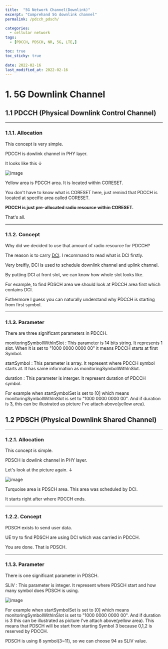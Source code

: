 ```yaml
---
title:  "5G Network Channel(Downlink)"
excerpt: "Comprehand 5G downlink channel"
permalink: /pdcch_pdsch/

categories:
  - cellular network
tags:
  - [PDCCH, PDSCH, NR, 5G, LTE,]

toc: true
toc_sticky: true
 
date: 2022-02-16
last_modified_at: 2022-02-16
---
```



# 1. 5G Downlink Channel

## 1.1 PDCCH (Physical Downlink Control Channel)
---
### 1.1.1. Allocation
This concept is very simple.

PDCCH is dowlink channel in PHY layer.

It looks like this &darr;

![image](https://user-images.githubusercontent.com/18244590/219415270-c5e2cd73-b89e-4e43-a99e-de47e873c398.png)


Yellow area is PDCCH area. It is located within CORESET.

You don't have to know what is CORESET here, just remind that PDCCH is located at specific area called CORESET.

**PDCCH is just pre-allocated radio resource within CORESET.**

That's all.

---
### 1.1.2. Concept
Why did we decided to use that amount of radio resource for PDCCH?

The reason is to carry [DCI](). I recommand to read what is DCI firstly.

Very breifly, DCI is used to schedule downlink channel and uplink channel.

By putting DCI at front slot, we can know how whole slot looks like.

For example, to find PDSCH area we should look at PDCCH area first which contains DCI.

Futhermore I guess you can naturally understand why PDCCH is starting from first symbol.

---
### 1.1.3. Parameter
There are three significant parameters in PDCCH.

monitoringSymbolWithInSlot : This parameter is 14 bits string. It represents 1 slot. When it is set to "1000 0000 0000 00" it means PDCCH starts at first Symbol.

startSymbol : This parameter is array. It represent where PDCCH symbol starts at. It has same information as monitoringSymbolWithInSlot.

duration : This parameter is interger. It represent duration of PDCCH symbol.


For example when startSymbolSet is set to [0] which means monitoringSymbolWithInSlot is set to "1000 0000 0000 00". And if duration is 3, this can be illustrated as picture I've attach above(yellow area). 



## 1.2 PDSCH (Physical Downlink Shared Channel)
---
### 1.2.1. Allocation
This concept is simple.

PDSCH is dowlink channel in PHY layer.

Let's look at the picture again. &darr;

![image](https://user-images.githubusercontent.com/18244590/219415130-e943a51e-2279-4081-a1bf-4a3857f3f3bf.png)



Turquoise area is PDSCH area. This area was scheduled by DCI.

It starts right after where PDCCH ends.

---
### 1.2.2. Concept
PDSCH exists to send user data.

UE try to find PDSCH are using DCI which was carried in PDCCH.

You are done. That is PDSCH.

---
### 1.1.3. Parameter
There is one significant parameter in PDSCH.

SLIV : This parameter is integer. It represent where PDSCH start and how many symbol does PDSCH is using.

![image](https://user-images.githubusercontent.com/18244590/219418144-f0f6a04c-2179-4e24-9886-d853abfd07f3.png)

For example when startSymbolSet is set to [0] which means monitoringSymbolWithInSlot is set to "1000 0000 0000 00". And if duration is 3 this can be illustrated as picture I've attach above(yellow area).
This means that PDSCH will be start from starting Symbol 3 because 0,1,2 is reserved by PDCCH.

PDSCH is using 8 symbol(3~11), so we can choose 94 as SLIV value.